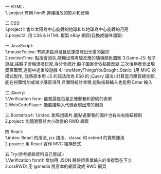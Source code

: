 一.HTML:               
              1. project 有用 html5 連接播放的影片和音樂        
                  
二.CSS:                    
              1.project1: 會以太陽為中心旋轉的地球和以地球為中心旋轉的月亮        
              2.project2: 用 CSS & HTML 複製 eBay 網頁(我換成貓咪圖案)         
                        
一.JavaScript:             
              1.mouseFollow: 有能追蹤滑鼠且依速度發出光暈的圓球         
              2.rectionTime: 點按會消失,隨機出現考驗反應的隨機顏色圖案
              3.Game-JS: 骰子遊戲,搖骰子會輪流換玩家,得分會統計,骰子圖案會依點數改變,三次後勝者會出現獎盃圖案,還能中途重設遊戲
              4.HowManyThingsYouBought_Static: (用 MVC 的模式製作, 我將原本用 JS 的語法改為 ES6 的 jQuery 語法) 
                                               計算當月購買總金額,能在視圖增加或減少購買項目,且實時統計金額,能點按鈕輸入也能用 Enter 輸入
                          
二.jQuery:               
              1.Verification form: 能驗證是否是正確郵箱和密碼的表單      
              2.WebCodePlayer: 能直接輸入代碼表現出來的網頁      
                          
三.Bootstrap4: 
              1.index: 跑馬燈圖片,能點選要看的圖片也有左右按鈕控制
              2.project: 能隨瀏覽器大小改變的 RWD 網頁     
                  
四.React:          
              1.index: React 的用法, jsx 語法、classc 和 extend 的實際運用               
              2.project: 用 React 實作 MVC  結構模式          
                
五.Try(參考網路資料自己嘗試):        
              1.Verification form1: 增加用 JSON 將驗證表單輸入的值複製在下方           
              2.cssRWD: 用 @media 將原本的網頁改成 RWD 網頁              
